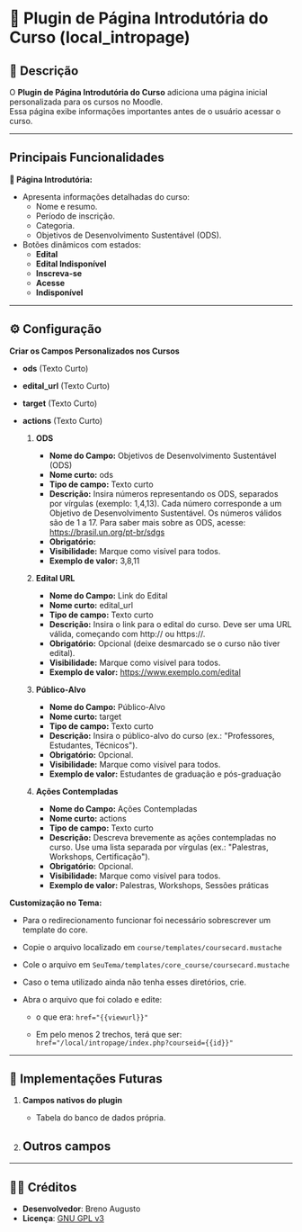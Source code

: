 # 🌟 Plugin de Página Introdutória do Curso (local_intropage)

## 📄 Descrição

O **Plugin de Página Introdutória do Curso** adiciona uma página inicial personalizada para os cursos no Moodle.  
Essa página exibe informações importantes antes de o usuário acessar o curso.

---

## Principais Funcionalidades

**📃 Página Introdutória:**

- Apresenta informações detalhadas do curso:
  - Nome e resumo.
  - Período de inscrição.
  - Categoria.
  - Objetivos de Desenvolvimento Sustentável (ODS).
- Botões dinâmicos com estados:
  - **Edital**
  - **Edital Indisponível**
  - **Inscreva-se**
  - **Acesse**
  - **Indisponível**

---

## ⚙️ Configuração

**Criar os Campos Personalizados nos Cursos**

- **ods** (Texto Curto)
- **edital_url** (Texto Curto)
- **target** (Texto Curto)
- **actions** (Texto Curto)

  1.  **ODS**

      - **Nome do Campo:** Objetivos de Desenvolvimento Sustentável (ODS)
      - **Nome curto:** ods
      - **Tipo de campo:** Texto curto
      - **Descrição:**
        Insira números representando os ODS, separados por vírgulas (exemplo: 1,4,13).
        Cada número corresponde a um Objetivo de Desenvolvimento Sustentável. Os números válidos são de 1 a 17. Para saber mais sobre as ODS, acesse: https://brasil.un.org/pt-br/sdgs
      - **Obrigatório:**
      - **Visibilidade:** Marque como visível para todos.
      - **Exemplo de valor:** 3,8,11

  2.  **Edital URL**

      - **Nome do Campo:** Link do Edital
      - **Nome curto:** edital_url
      - **Tipo de campo:** Texto curto
      - **Descrição:**
        Insira o link para o edital do curso.
        Deve ser uma URL válida, começando com http:// ou https://.
      - **Obrigatório:** Opcional (deixe desmarcado se o curso não tiver edital).
      - **Visibilidade:** Marque como visível para todos.
      - **Exemplo de valor:** https://www.exemplo.com/edital

  3.  **Público-Alvo**

      - **Nome do Campo:** Público-Alvo
      - **Nome curto:** target
      - **Tipo de campo:** Texto curto
      - **Descrição:**
        Insira o público-alvo do curso (ex.: "Professores, Estudantes, Técnicos").
      - **Obrigatório:** Opcional.
      - **Visibilidade:** Marque como visível para todos.
      - **Exemplo de valor:** Estudantes de graduação e pós-graduação

  4.  **Ações Contempladas**
      - **Nome do Campo:** Ações Contempladas
      - **Nome curto:** actions
      - **Tipo de campo:** Texto curto
      - **Descrição:**
        Descreva brevemente as ações contempladas no curso.
        Use uma lista separada por vírgulas (ex.: "Palestras, Workshops, Certificação").
      - **Obrigatório:** Opcional.
      - **Visibilidade:** Marque como visível para todos.
      - **Exemplo de valor:** Palestras, Workshops, Sessões práticas

**Customização no Tema:**

- Para o redirecionamento funcionar foi necessário sobrescrever um template do core.

- Copie o arquivo localizado em `course/templates/coursecard.mustache`

- Cole o arquivo em `SeuTema/templates/core_course/coursecard.mustache`

- Caso o tema utilizado ainda não tenha esses diretórios, crie.

- Abra o arquivo que foi colado e edite:

  - o que era:
    `href="{{viewurl}}"`

  - Em pelo menos 2 trechos, terá que ser:
    `href="/local/intropage/index.php?courseid={{id}}"`

---

## 📌 Implementações Futuras

1. **Campos nativos do plugin**

   - Tabela do banco de dados própria.

2. ## **Outros campos**

---

## 👨‍💻 Créditos

- **Desenvolvedor**: Breno Augusto
- **Licença**: [GNU GPL v3](http://www.gnu.org/copyleft/gpl.html)
